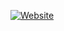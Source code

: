[![Website](https://img.shields.io/website?label=alshakibeelahi&style=for-the-badge&url=https%3A%2F%2Falshakibeelahi.github.io)](https://alshakibeelahi.github.io)
